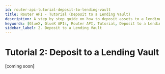 ```yaml
---
id: router-api-tutorial-deposit-to-lending-vault
title: Router API - Tutorial (Deposit to a Lending Vault)
description: A step by step guide on how to deposit assets to a lending vault using the GlueX Router API
keywords: [GlueX, GlueX APIs, Router API, Tutorial, Deposit to a Lending Vault, Lending Vault, Deposit]
sidebar_label: 2. Deposit to a Lending Vault
---
```


<head>
    <!-- Open graph -->
    <meta property="og:title" content="Router API - Tutorial (Deposit to a Lending Vault) | GlueX Protocol" />
    <meta property="og:description" content="A step by step guide on how to deposit assets to a lending vault using the GlueX Router API" />
    <!-- Twitter -->
    <meta name="twitter:title" content="Router API - Tutorial (Deposit to a Lending Vault) | GlueX Protocol" />
    <meta name="twitter:description" content="A step by step guide on how to deposit assets to a lending vault using the GlueX Router API" />
</head>

# Tutorial 2: Deposit to a Lending Vault

[coming soon]
